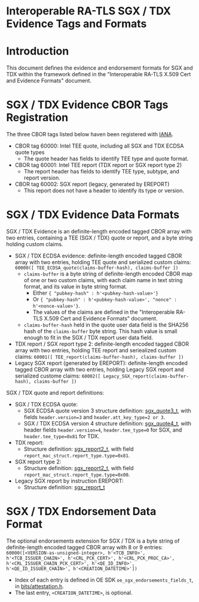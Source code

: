 Interoperable RA-TLS SGX / TDX Evidence Tags and Formats
====

# Introduction

This document defines the evidence and endorsement formats for SGX and TDX within the framework defined in the "Interoperable RA-TLS X.509 Cert and Evidence Formats" document.

# SGX / TDX Evidence CBOR Tags Registration
The three CBOR tags listed below haven been registered with [IANA](https://www.iana.org/assignments/cbor-tags/cbor-tags.xhtml#tags).

- CBOR tag 60000: Intel TEE quote, including all SGX and TDX ECDSA quote types
    - The quote header has fields to identify TEE type and quote format.
- CBOR tag 60001: Intel TEE report (TDX report or SGX report type 2)
    - The report header has fields to identify TEE type, subtype, and report version.
- CBOR tag 60002: SGX report (legacy, generated by EREPORT)
    - This report does not have a header to identify its type or version.

#	SGX / TDX Evidence Data Formats
SGX / TDX Evidence is an definite-length encoded tagged CBOR array with two entries, containing a TEE (SGX / TDX) quote or report, and a byte string holding custom claims.

- SGX / TDX ECDSA evidence: definite-length encoded tagged CBOR array with two entries, holding TEE quote and serialized custom claims: `60000([ TEE_ECDSA_quote(claims-buffer-hash), claims-buffer ])`
    - `claims-buffer` is a byte string of definite-length encoded CBOR map of one or two custom claims, with each claim name in text string format, and its value in byte string format.
        - Either `{ "pubkey-hash" : h'<pubkey-hash-value>'}`
        - Or `{ "pubkey-hash" : h'<pubkey-hash-value>', "nonce" : h'<nonce-value>'}`.
        - The values of the claims are defined in the "Interoperable RA-TLS X.509 Cert and Evidence Formats" document.
    - `claims-buffer-hash` held in the quote user data field is the SHA256 hash of the `claims-buffer` byte string. This hash value is small enough to fit in the SGX / TDX report user data field.
- TDX report / SGX report type 2: definite-length encoded tagged CBOR array with two entries, holding TEE report and seriealized custom claims: `60001([ TEE_report(claims-buffer-hash), claims-buffer ])`
- Legacy SGX report (generated by EREPORT): definite-length encoded tagged CBOR array with two entries, holding Legacy SGX report and serialized custome claims: `60002([ Legacy_SGX_report(claims-buffer-hash), claims-buffer ])`

SGX / TDX quote and report definitions:
- SGX / TDX ECDSA quote:
    - SGX ECDSA quote version 3 structure definition: [sgx_quote3_t](https://github.com/intel/SGXDataCenterAttestationPrimitives/blob/master/QuoteGeneration/quote_wrapper/common/inc/sgx_quote_3.h), with fields `header.version=3` and `header.att_key_type=2 or 3`.
    - SGX / TDX ECDSA version 4 structure definition: [sgx_quote4_t](https://github.com/intel/SGXDataCenterAttestationPrimitives/blob/master/QuoteGeneration/quote_wrapper/common/inc/sgx_quote_4.h), with header fields `header.version=4`, `header.tee_type=0` for SGX, and `header.tee_type=0x81` for TDX.
- TDX report:
    - Structure definition: [sgx_report2_t](https://github.com/intel/linux-sgx/blob/master/common/inc/sgx_report2.h), with field `report_mac_struct.report_type.type=0x81`.
- SGX report type 2:
    - Structure definition: [sgx_report2_t](https://github.com/intel/linux-sgx/blob/master/common/inc/sgx_report2.h), with field `report_mac_struct.report_type.type=0x00`.
- Legacy SGX report by instruction EREPORT:
    - Structure definition: [sgx_report_t](https://github.com/intel/linux-sgx/blob/master/common/inc/sgx_report.h#L113)

# SGX / TDX Endorsement Data Format

The optional endorsements extension for SGX / TDX is a byte string of definite-length encoded tagged CBOR array with 8 or 9 entries: `60000([<VERSION-as-unsigned-integer>, h'<TCB_INFO>', h'<TCB_ISSUER_CHAIN>', h'<CRL_PCK_CERT>', h'<CRL_PCK_PROC_CA>', h'<CRL_ISSUER_CHAIN_PCK_CERT>', h'<QE_ID_INFO>', h'<QE_ID_ISSUER_CHAIN>', h'<CREATION_DATETIME>'])`
- Index of each entry is defined in OE SDK `oe_sgx_endorsements_fields_t`, in [bits/attestation.h](https://github.com/openenclave/openenclave/blob/master/include/openenclave/bits/attestation.h).
- The last entry, `<CREATION_DATETIME>`, is optional.
